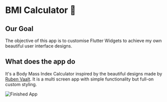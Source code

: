 # BMI Calculator 💪

## Our Goal

The objective of this app is to customise Flutter Widgets to achieve my own beautiful user interface designs.


## What does the app do

It's a Body Mass Index Calculator inspired by the beautiful designs made by [Ruben Vaalt](https://dribbble.com/shots/4585382-Simple-BMI-Calculator). It is a multi screen app with simple functionality but full-on custom styling. 

![Finished App](https://github.com/londonappbrewery/Images/blob/master/bmi-calc-demo.gif)
